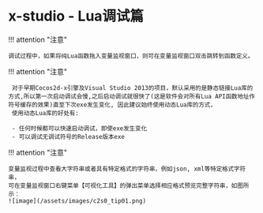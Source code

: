 # x-studio - Lua调试篇

!!! attention "注意"

    调试过程中，如果将纯Lua函数拖入变量监视窗口，则可在变量监视窗口双击跳转到函数定义。

!!! attention "注意"

     对于早期Cocos2d-x引擎及Visual Studio 2013的项目，默认采用的是静态链接Lua库的方式,所以第一次启动调试会慢,之后启动调试就很快了(这是软件会对所有Lua API函数地址作符号缓存的效果)直至下次exe发生变化, 因此建议始终使用动态Lua库的方式，
     使用动态Lua库的好处有:

     - 任何时候都可以快速启动调试，即使exe发生变化
     - 可以调试无调试符号的Release版本exe

!!! attention "注意" 

    变量监视过程中查看大字符串或者具有特定格式的字符串，例如json, xml等特定格式字符串，
    可在变量监视窗口右键菜单【可视化工具】的弹出菜单选择相应格式预览完整字符串，如图所示：
    ![image](/assets/images/c2s0_tip01.png)
